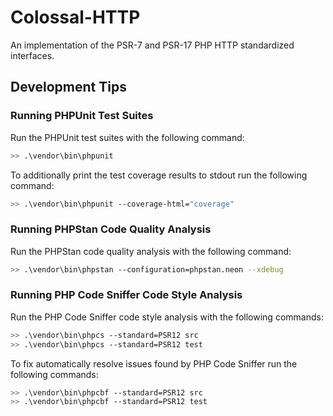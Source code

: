 # Colossal-HTTP
An implementation of the PSR-7 and PSR-17 PHP HTTP standardized interfaces.

## Development Tips

### Running PHPUnit Test Suites

Run the PHPUnit test suites with the following command:

```bash
>> .\vendor\bin\phpunit
```

To additionally print the test coverage results to stdout run the following command:

```bash
>> .\vendor\bin\phpunit --coverage-html="coverage"
```

### Running PHPStan Code Quality Analysis

Run the PHPStan code quality analysis with the following command:

```bash
>> .\vendor\bin\phpstan --configuration=phpstan.neon --xdebug
```

### Running PHP Code Sniffer Code Style Analysis

Run the PHP Code Sniffer code style analysis with the following commands:

```bash
>> .\vendor\bin\phpcs --standard=PSR12 src
>> .\vendor\bin\phpcs --standard=PSR12 test
```

To fix automatically resolve issues found by PHP Code Sniffer run the following commands:

```bash
>> .\vendor\bin\phpcbf --standard=PSR12 src
>> .\vendor\bin\phpcbf --standard=PSR12 test
```